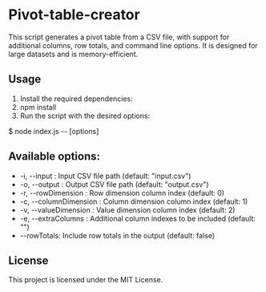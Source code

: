 # Pivot-table-creator

This script generates a pivot table from a CSV file, with support for additional columns, row totals, and command line options. It is designed for large datasets and is memory-efficient.

## Usage

1. Install the required dependencies:
2. npm install
3. Run the script with the desired options:

$ node index.js -- [options]

## Available options:

- -i, --input <inputFile>: Input CSV file path (default: "input.csv")
- -o, --output <outputFile>: Output CSV file path (default: "output.csv")
- -r, --rowDimension <rowIndex>: Row dimension column index (default: 0)
- -c, --columnDimension <columnIndex>: Column dimension column index (default: 1)
- -v, --valueDimension <valueIndex>: Value dimension column index (default: 2)
- -e, --extraColumns <columnIndexes>: Additional column indexes to be included (default: "")
- --rowTotals: Include row totals in the output (default: false)

## License

This project is licensed under the MIT License.
